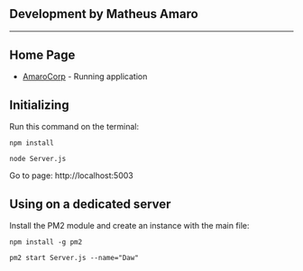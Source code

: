 # 
## Development by Matheus Amaro
---

## Home Page

* <a href="http://daw.amarocorp.com.br" target="_blank">AmaroCorp</a> - Running application

## Initializing

Run this command on the terminal:

```
npm install

node Server.js
```

Go to page: http://localhost:5003

## Using on a dedicated server

Install the PM2 module and create an instance with the main file:

```
npm install -g pm2

pm2 start Server.js --name="Daw"
```